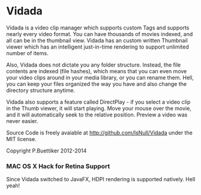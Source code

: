 Vidada
=======

Vidada is a video clip manager which supports custom Tags and supports nearly every video format. You can have thousands of movies indexed, and all can be in the thumbnail view. Vidada has an custom written Thumbnail viewer which has an intelligent just-in-time rendering to support unlimited number of items.

Also, Vidada does not dictate you any folder structure. Instead, the file contents are indexed (file hashes), which means that you can even move your video clips around in your media library, or you can rename them. Hell, you can keep your files organized the way you have and also change the directory structure anytime.

Vidada also supports a feature called DirectPlay - if you select a video clip in the Thumb viewer, it will start playing. Move your mouse over the movie, and it will automatically seek to the relative position. Preview a video was never easier.


Source Code is freely avaiable at http://github.com/IsNull/Vidada under the MIT license.

Copyright P.Buettiker  2012-2014







### MAC OS X Hack for Retina Support

Since Vidada switched to JavaFX, HDPI rendering is supported natively. Hell yeah!
